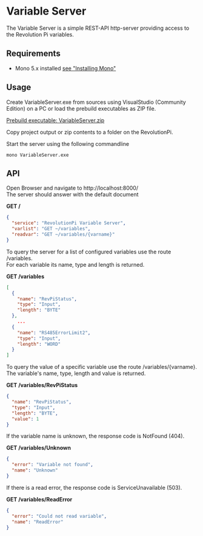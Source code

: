 # Variable Server
The Variable Server is a simple REST-API http-server providing access to the Revolution Pi variables.

## Requirements
* Mono 5.x installed [see "Installing Mono"](InstallMono.md)

## Usage
Create VariableServer.exe from sources using VisualStudio (Community Edition) on a PC
or load the prebuild executables as ZIP file.

[Prebuild executable: VariableServer.zip](VariableServer.zip)

Copy project output or zip contents to a folder on the RevolutionPi.

Start the server using the following commandline

    mono VariableServer.exe

## API
Open Browser and navigate to http://localhost:8000/    
The server should answer with the default document

**GET /**
```json
{
  "service": "RevolutionPi Variable Server",
  "varlist": "GET ~/variables",
  "readvar": "GET ~/variables/{varname}"
}
```

To query the server for a list of configured variables use the route /variables.    
For each variable its name, type and length is returned.

**GET /variables**
```json
[
  {
    "name": "RevPiStatus",
    "type": "Input",
    "length": "BYTE"
  },
    ...
  {
    "name": "RS485ErrorLimit2",
    "type": "Input",
    "length": "WORD"
  }
]
```

To query the value of a specific variable use the route /variables/{varname}.    
The variable's name, type, length and value is returned.

**GET /variables/RevPiStatus**
```json
{
  "name": "RevPiStatus",
  "type": "Input",
  "length": "BYTE",
  "value": 1
}
```
If the variable name is unknown, the response code is NotFound (404).

**GET /variables/Unknown**
```json
{
  "error": "Variable not found",
  "name": "Unknown"
}
```
If there is a read error, the response code is ServiceUnavailable (503).

**GET /variables/ReadError**
```json
{
  "error": "Could not read variable",
  "name": "ReadError"
}
```

